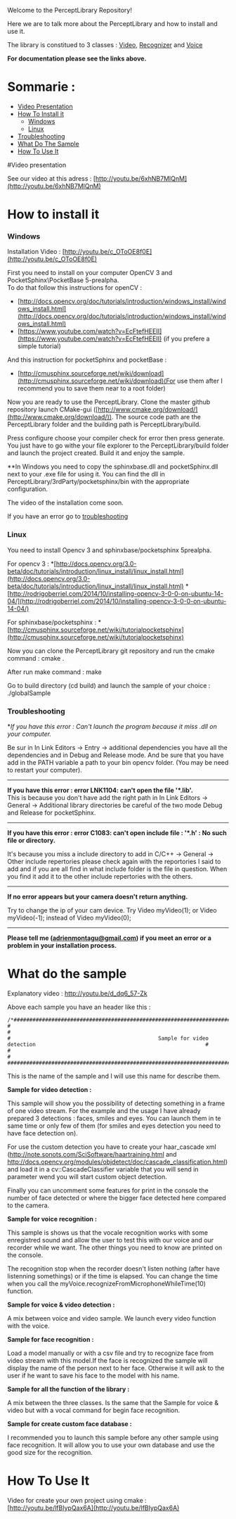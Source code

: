 

Welcome to the PerceptLibrary Repository!

Here we are to talk more about the PerceptLibrary and how to install and use it.

The library is constitued to 3 classes : [Video](https://github.com/AMontagu/PerceptLibrary/wiki/Video), [Recognizer](https://github.com/AMontagu/PerceptLibrary/wiki/Voice) and [Voice](https://github.com/AMontagu/PerceptLibrary/wiki/Recognizer)

**For documentation please see the links above.**

# Sommarie : 

* [Video Presentation](#video-presentation)
* [How To Install it](#how-to-install-it)
    * [Windows](#windows)
    * [Linux](#linux)
* [Troubleshooting](#troubleshooting)
* [What Do The Sample](#what-do-the-sample)
* [How To Use It](#how-to-use-it)

#Video presentation

See our video at this adress : [http://youtu.be/6xhNB7MlQnM](http://youtu.be/6xhNB7MlQnM)

# How to install it


### Windows

Installation Video : [http://youtu.be/c_OToOE8f0E](http://youtu.be/c_OToOE8f0E)

First you need to install on your computer OpenCV 3 and PocketSphinx\PocketBase  5-prealpha.   
To do that follow this instructions for openCV : 


* [http://docs.opencv.org/doc/tutorials/introduction/windows_install/windows_install.html](http://docs.opencv.org/doc/tutorials/introduction/windows_install/windows_install.html)
* [https://www.youtube.com/watch?v=EcFtefHEEII](https://www.youtube.com/watch?v=EcFtefHEEII) (if you prefere a simple tutorial)

And this instruction for pocketSphinx and pocketBase : 

* [http://cmusphinx.sourceforge.net/wiki/download](http://cmusphinx.sourceforge.net/wiki/download)(For use them after I recommend you to save them near to a root folder)


Now you are ready to use the PerceptLibrary. Clone the master github repository launch CMake-gui ([http://www.cmake.org/download/](http://www.cmake.org/download/)). The source code path are the PerceptLibrary folder and the building path is PerceptLibrary/build.

Press configure choose your compiler check for error then press generate. You just have to go withe your file explorer to the PerceptLibrary/build folder and launch the project created. Build it and enjoy the sample.

**In Windows you need to copy the sphinxbase.dll and pocketSphinx.dll next to your .exe file for using it. You can find the dll in PerceptLibrary/3rdParty/pocketsphinx/bin with the appropriate configuration.

The video of the installation come soon.

If you have an error go to [troubleshooting](https://github.com/AMontagu/PerceptLibrary/wiki/Home#troubleshooting) 

### Linux 

You need to install Opencv 3  and sphinxbase/pocketsphinx 5prealpha.

For opencv 3 : 
*[http://docs.opencv.org/3.0-beta/doc/tutorials/introduction/linux_install/linux_install.html](http://docs.opencv.org/3.0-beta/doc/tutorials/introduction/linux_install/linux_install.html)
*[http://rodrigoberriel.com/2014/10/installing-opencv-3-0-0-on-ubuntu-14-04/](http://rodrigoberriel.com/2014/10/installing-opencv-3-0-0-on-ubuntu-14-04/)

For sphinxbase/pocketsphinx : 
*[http://cmusphinx.sourceforge.net/wiki/tutorialpocketsphinx](http://cmusphinx.sourceforge.net/wiki/tutorialpocketsphinx)

Now you can clone the PerceptLibrary git repository and run the cmake command : 
    cmake .

After run make command : 
    make

Go to build directory (cd build) and launch the sample of your choice : 
    ./globalSample

### Troubleshooting

**If you have this error : Can't launch the program because it miss *.dll on your computer.**

Be sur in In Link Editors -> Entry -> additional dependencies you have all the dependencies and in Debug and Release mode. And be sure that you have add in the PATH variable a path to your bin opencv folder. (You may be need to restart your computer). 

--------------------------------------------

**If you have this error : error LNK1104: can't open the file '*.lib'.**    
This is because you don't have add the right path in In Link Editors -> General -> Additional library directories be careful of the two mode Debug and Release for pocketSphinx.

-------------------------------------------

**If you have this error : error C1083: can't open include file : '*.h' : No such file or directory.**

It's because you miss a include directory to add in C/C++ -> General -> Other include repertories please check again with the reportories I said to add and if you are all find in what include folder is the file in question. When you find it add it to the other include repertories with the others.


-----------------------------------------

**If no error appears but your camera doesn't return anything.**

Try to change the ip of your cam device. Try Video myVideo(1); or Video myVideo(-1); instead of Video myVideo(0);


-----------------------------------------

**Please tell me (adrienmontagu@gmail.com) if you meet an error or a problem in your installation process.**



# What do the sample

Explanatory video : http://youtu.be/d_dq6_57-Zk

Above each sample you have an header like this : 

    /*###############################################################################################################################
    #                                                                                                                               #
    #                                               Sample for video detection                                                      #
    #                                                                                                                               #
    #################################################################################################################################*/

This is the name of the sample and I will use this name for describe them.


**Sample for video detection :**

This sample will show you the possibility of detecting something in a frame of one video stream. For the example and the usage I have already prepared 3 detections : faces, smiles and eyes. You can launch them in te same time or only few of them (for smiles and eyes detection you need to have face detection on).

For use the custom detection you have to create your haar_cascade xml (http://note.sonots.com/SciSoftware/haartraining.html and http://docs.opencv.org/modules/objdetect/doc/cascade_classification.html) and load it in a cv::CascadeClassifier variable that you will send in parameter wend you will start custom object detection.

Finally you can uncomment some features for print in the console the number of face detected or where the bigger face detected here compared to the camera.



**Sample for voice recognition :** 

This sample is shows us that the vocale recognition works with some enregistred sound and allow the user to test this with our voice and our recorder while we want. The other things you need to know are printed on the console.

The recognition stop when the recorder doesn't listen nothing (after have listenning somethings) or if the time is elapsed. You can change the time when you call the myVoice.recognizeFromMicrophoneWhileTime(10) function.


**Sample for voice & video detection :** 

A mix between voice and video sample. We launch every video function with the voice. 

**Sample for face recognition :**

Load a model manually or with a csv file and try to recognize face from video stream with this model.If the face is recognized the sample will display the name of the person next to her face. Otherwise it will ask to the user if he want to save his face to the model with his name.


**Sample for all the function of the library :**

A mix between the three classes. Is the same that the Sample for voice & video but with a vocal command for begin face recognition.

**Sample for create custom face database :**

I recommended you to launch this sample before any other sample using face recognition. It will allow you to use your own database and use the good size for the recognition. 


# How To Use It

Video for create your own project using cmake : [http://youtu.be/lfBIypQax6A](http://youtu.be/lfBIypQax6A)

